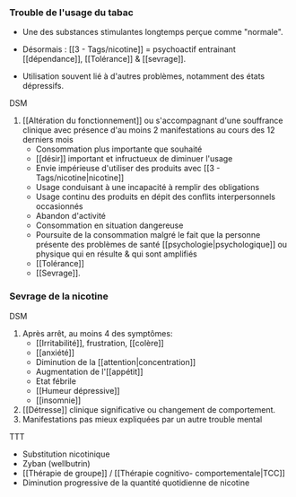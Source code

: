 
### Trouble de l'usage du tabac

- Une des substances stimulantes longtemps perçue comme "normale". 

- Désormais : [[3 - Tags/nicotine]] = psychoactif entrainant [[dépendance]], [[Tolérance]] & [[sevrage]]. 
- Utilisation souvent lié à d'autres problèmes, notamment des états dépressifs. 

DSM 
1. [[Altération du fonctionnement]] ou s'accompagnant d'une souffrance clinique avec présence d'au moins 2 manifestations au cours des 12 derniers mois 
	- Consommation plus importante que souhaité 
	- [[désir]] important et infructueux de diminuer l'usage 
	- Envie impérieuse d'utiliser des produits avec [[3 - Tags/nicotine|nicotine]] 
	- Usage conduisant à une incapacité à remplir des obligations 
	- Usage continu des produits en dépit des conflits interpersonnels occasionnés 
	- Abandon d'activité 
	- Consommation en situation dangereuse 
	- Poursuite de la consommation malgré le fait que la personne présente des problèmes de santé [[psychologie|psychologique]] ou physique qui en résulte & qui sont amplifiés 
	- [[Tolérance]]
	- [[Sevrage]].

### Sevrage de la nicotine 

DSM

1. Après arrêt, au moins 4 des symptômes:
	- [[Irritabilité]], frustration, [[colère]] 
	- [[anxiété]]
	- Diminution de la [[attention|concentration]]
	- Augmentation de l'[[appétit]] 
	- Etat fébrile 
	- [[Humeur dépressive]]
	- [[insomnie]] 
2. [[Détresse]] clinique significative ou changement de comportement. 
3. Manifestations pas mieux expliquées par un autre trouble mental 

TTT

- Substitution nicotinique 
- Zyban (wellbutrin)
- [[Thérapie de groupe]] / [[Thérapie cognitivo- comportementale|TCC]]
- Diminution progressive de la quantité quotidienne de nicotine 
